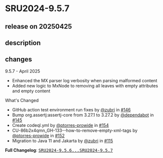 # SRU2024-9.5.7

## release on 20250425
## description
## changes
9.5.7 - April 2025

* Enhanced the MX parser log verbosity when parsing malformed content
* Added new logic to MxNode to removing all leaves with empty attributes and empty content

What's Changed

* GitHub action test environment run fixes by <a class="user-mention notranslate" data-hovercard-type="user" data-hovercard-url="/users/zubri/hovercard" data-octo-click="hovercard-link-click" data-octo-dimensions="link_type:self" href="https://github.com/zubri">@zubri</a> in <a class="issue-link js-issue-link" data-error-text="Failed to load title" data-id="2772972285" data-permission-text="Title is private" data-url="https://github.com/prowide/prowide-iso20022/issues/146" data-hovercard-type="pull_request" data-hovercard-url="/prowide/prowide-iso20022/pull/146/hovercard" href="https://github.com/prowide/prowide-iso20022/pull/146">#146</a>
* Bump org.assertj:assertj-core from 3.27.1 to 3.27.2 by <a class="user-mention notranslate" data-hovercard-type="organization" data-hovercard-url="/orgs/dependabot/hovercard" data-octo-click="hovercard-link-click" data-octo-dimensions="link_type:self" href="https://github.com/dependabot">@dependabot</a> in <a class="issue-link js-issue-link" data-error-text="Failed to load title" data-id="2770651164" data-permission-text="Title is private" data-url="https://github.com/prowide/prowide-iso20022/issues/145" data-hovercard-type="pull_request" data-hovercard-url="/prowide/prowide-iso20022/pull/145/hovercard" href="https://github.com/prowide/prowide-iso20022/pull/145">#145</a>
* Create codeql.yml by <a class="user-mention notranslate" data-hovercard-type="user" data-hovercard-url="/users/ptorres-prowide/hovercard" data-octo-click="hovercard-link-click" data-octo-dimensions="link_type:self" href="https://github.com/ptorres-prowide">@ptorres-prowide</a> in <a class="issue-link js-issue-link" data-error-text="Failed to load title" data-id="2836373544" data-permission-text="Title is private" data-url="https://github.com/prowide/prowide-iso20022/issues/154" data-hovercard-type="pull_request" data-hovercard-url="/prowide/prowide-iso20022/pull/154/hovercard" href="https://github.com/prowide/prowide-iso20022/pull/154">#154</a>
* CU-86b2x4qmn_GH-133--how-to-remove-empty-xml-tags by <a class="user-mention notranslate" data-hovercard-type="user" data-hovercard-url="/users/ptorres-prowide/hovercard" data-octo-click="hovercard-link-click" data-octo-dimensions="link_type:self" href="https://github.com/ptorres-prowide">@ptorres-prowide</a> in <a class="issue-link js-issue-link" data-error-text="Failed to load title" data-id="2821400864" data-permission-text="Title is private" data-url="https://github.com/prowide/prowide-iso20022/issues/152" data-hovercard-type="pull_request" data-hovercard-url="/prowide/prowide-iso20022/pull/152/hovercard" href="https://github.com/prowide/prowide-iso20022/pull/152">#152</a>
* Migration to Java 11 and Jakarta by <a class="user-mention notranslate" data-hovercard-type="user" data-hovercard-url="/users/zubri/hovercard" data-octo-click="hovercard-link-click" data-octo-dimensions="link_type:self" href="https://github.com/zubri">@zubri</a> in <a class="issue-link js-issue-link" data-error-text="Failed to load title" data-id="2316066442" data-permission-text="Title is private" data-url="https://github.com/prowide/prowide-iso20022/issues/115" data-hovercard-type="pull_request" data-hovercard-url="/prowide/prowide-iso20022/pull/115/hovercard" href="https://github.com/prowide/prowide-iso20022/pull/115">#115</a>

<strong>Full Changelog</strong>: <a class="commit-link" href="https://github.com/prowide/prowide-iso20022/compare/SRU2024-9.5.6...SRU2024-9.5.7"><tt>SRU2024-9.5.6...SRU2024-9.5.7</tt></a>

